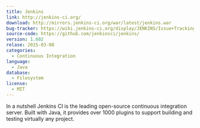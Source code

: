 ```yaml
---
title: Jenkins
link: http://jenkins-ci.org/
download: http://mirrors.jenkins-ci.org/war/latest/jenkins.war
bug-tracker: https://wiki.jenkins-ci.org/display/JENKINS/Issue+Tracking
source-code: https://github.com/jenkinsci/jenkins/
version: 1.602
relase: 2015-03-08
categories:
  - Continuous Integration
language:
  - Java
database:
  - Filesystem
license:
  - MIT
---
```

In a nutshell Jenkins CI is the leading open-source continuous integration server. Built with Java, it provides over 1000 plugins to support building and testing virtually any project.